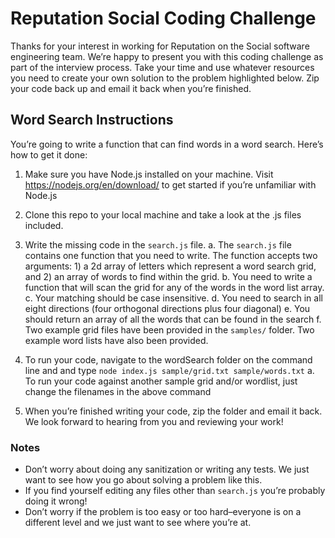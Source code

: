 # Reputation Social Coding Challenge

Thanks for your interest in working for Reputation on the Social software engineering team. We’re happy to present you with this coding challenge as part of the interview process. Take your time and use whatever resources you need to create your own solution to the problem highlighted below. Zip your code back up and email it back when you’re finished.  

## Word Search Instructions

You’re going to write a function that can find words in a word search. Here’s how to get it done:

1. Make sure you have Node.js installed on your machine. Visit https://nodejs.org/en/download/ to get started if you’re unfamiliar with Node.js

2. Clone this repo to your local machine and take a look at the .js files included.

3. Write the missing code in the `search.js` file.
a. The `search.js` file contains one function that you need to write. The function accepts two arguments: 1) a 2d array of letters which represent a word search grid, and 2) an array of words to find within the grid.
b. You need to write a function that will scan the grid for any of the words in the word list array.
c. Your matching should be case insensitive.
d. You need to search in all eight directions (four orthogonal directions plus four diagonal)
e. You should return an array of all the words that can be found in the search
f. Two example grid files have been provided in the `samples/` folder. Two example word lists have also been provided.

4. To run your code, navigate to the wordSearch folder on the command line and and type `node index.js sample/grid.txt sample/words.txt`
a. To run your code against another sample grid and/or wordlist, just change the filenames in the above command

5. When you’re finished writing your code, zip the folder and email it back. We look forward to hearing from you and reviewing your work!

### Notes
* Don’t worry about doing any sanitization or writing any tests. We just want to see how you go about solving a problem like this.
* If you find yourself editing any files other than `search.js` you’re probably doing it wrong!
* Don’t worry if the problem is too easy or too hard–everyone is on a different level and we just want to see where you’re at.